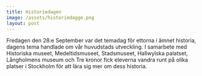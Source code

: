 ```yaml
---
title: Historiedagen
image: /assets/historiedagge.png
layout: post
---
```

Fredagen den 28:e September var det temadag för ettorna i ämnet historia, dagens tema handlade om vår huvudstads utveckling. 
I samarbete med Historiska museet, Medeltidsmuseet, Stadsmuseet, Hallwylska palatset, Långholmens museum och Tre kronor fick eleverna vandra runt på olika platser i Stockholm för att lära sig mer om dess historia.
